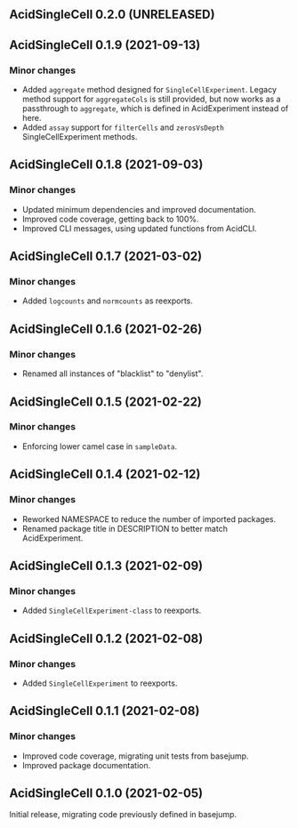 ## AcidSingleCell 0.2.0 (UNRELEASED)

## AcidSingleCell 0.1.9 (2021-09-13)

### Minor changes

- Added `aggregate` method designed for `SingleCellExperiment`. Legacy method
  support for `aggregateCols` is still provided, but now works as a passthrough
  to `aggregate`, which is defined in AcidExperiment instead of here.
- Added `assay` support for `filterCells` and `zerosVsDepth`
  SingleCellExperiment methods.

## AcidSingleCell 0.1.8 (2021-09-03)

### Minor changes

- Updated minimum dependencies and improved documentation.
- Improved code coverage, getting back to 100%.
- Improved CLI messages, using updated functions from AcidCLI.

## AcidSingleCell 0.1.7 (2021-03-02)

### Minor changes

- Added `logcounts` and `normcounts` as reexports.

## AcidSingleCell 0.1.6 (2021-02-26)

### Minor changes

- Renamed all instances of "blacklist" to "denylist".

## AcidSingleCell 0.1.5 (2021-02-22)

### Minor changes

- Enforcing lower camel case in `sampleData`.

## AcidSingleCell 0.1.4 (2021-02-12)

### Minor changes

- Reworked NAMESPACE to reduce the number of imported packages.
- Renamed package title in DESCRIPTION to better match AcidExperiment.

## AcidSingleCell 0.1.3 (2021-02-09)

### Minor changes

- Added `SingleCellExperiment-class` to reexports.

## AcidSingleCell 0.1.2 (2021-02-08)

### Minor changes

- Added `SingleCellExperiment` to reexports.

## AcidSingleCell 0.1.1 (2021-02-08)

### Minor changes

- Improved code coverage, migrating unit tests from basejump.
- Improved package documentation.

## AcidSingleCell 0.1.0 (2021-02-05)

Initial release, migrating code previously defined in basejump.
